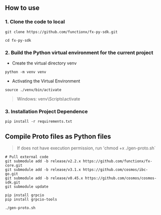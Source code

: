## How to use

### 1. Clone the code to local

```shell
git clone https://github.com/functionx/fx-py-sdk.git

cd fx-py-sdk
```

### 2. Build the Python virtual environment for the current project

* Create the virtual directory venv

```
python -m venv venv
```

* Activating the Virtual Environment

```
source ./venv/bin/activate
```
> Windows: venv\Scripts\activate

### 3. Installation Project Dependence

```
pip install -r requirements.txt
```

## Compile Proto files as Python files

> If does not have execution permission, run 'chmod +x ./gen-proto.sh`

```shell
# Pull external code
git submodule add -b release/v2.2.x https://github.com/functionx/fx-core.git
git submodule add -b release/v3.1.x https://github.com/cosmos/ibc-go.git
git submodule add -b release/v0.45.x https://github.com/cosmos/cosmos-sdk.git
git submodule update

pip install grpcio
pip install grpcio-tools

./gen-proto.sh
```
